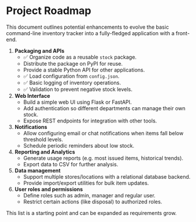 # Project Roadmap

This document outlines potential enhancements to evolve the basic command-line
inventory tracker into a fully-fledged application with a front-end.

1. **Packaging and APIs**
   - ✅ Organize code as a reusable `stock` package.
   - Distribute the package on PyPI for reuse.
   - Provide a stable Python API for other applications.
   - ✅ Load configuration from `config.json`.
   - ✅ Basic logging of inventory operations.
   - ✅ Validation to prevent negative stock levels.
2. **Web Interface**
   - Build a simple web UI using Flask or FastAPI.
   - Add authentication so different departments can manage their own stock.
   - Expose REST endpoints for integration with other tools.
3. **Notifications**
   - Allow configuring email or chat notifications when items fall below
     threshold levels.
   - Schedule periodic reminders about low stock.
4. **Reporting and Analytics**
   - Generate usage reports (e.g. most issued items, historical trends).
   - Export data to CSV for further analysis.
5. **Data management**
   - Support multiple stores/locations with a relational database backend.
   - Provide import/export utilities for bulk item updates.
6. **User roles and permissions**
   - Define roles such as admin, manager and regular user.
   - Restrict certain actions (like disposal) to authorized roles.

This list is a starting point and can be expanded as requirements grow.
